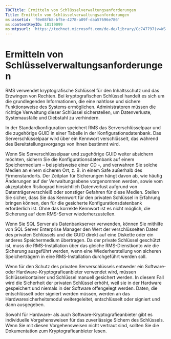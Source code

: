 ```yaml
---
TOCTitle: Ermitteln von Schlüsselverwaltungsanforderungen
Title: Ermitteln von Schlüsselverwaltungsanforderungen
ms:assetid: 'f0e08fb8-bf5e-4278-a09f-daa57696e786'
ms:contentKeyID: 18119099
ms:mtpsurl: 'https://technet.microsoft.com/de-de/library/Cc747797(v=WS.10)'
---
```


Ermitteln von Schlüsselverwaltungsanforderungen
===============================================

RMS verwendet kryptografische Schlüssel für den Inhaltsschutz und das Erzwingen von Rechten. Bei kryptografischen Schlüssel handelt es sich um die grundlegenden Informationen, die eine nahtlose und sichere Funktionsweise des Systems ermöglichen. Administratoren müssen die richtige Verwaltung dieser Schlüssel sicherstellen, um Datenverluste, Systemausfälle und Diebstahl zu verhindern.

In der Standardkonfiguration speichert RMS das Serverschlüsselpaar und die zugehörige GUID in einer Tabelle in der Konfigurationsdatenbank. Das Serverschlüsselpaar wird über ein Kennwort verschlüsselt, das während des Bereitstellungsvorgangs von Ihnen bestimmt wird.

Wenn Sie Serverschlüsselpaar und zugehörige GUID weiter absichern möchten, sichern Sie die Konfigurationsdatenbank auf einem Speichermedium – beispielsweise einer CD –, und verwahren Sie solche Medien an einem sicheren Ort, z. B. in einem Safe außerhalb des Firmenstandorts. Der Zeitplan für Sicherungen hängt davon ab, wie häufig Änderungen auf der Verwaltungsebene vorgenommen werden, sowie vom akzeptablen Risikograd hinsichtlich Datenverlust aufgrund von Datenträgerverschleiß oder sonstiger Gefahren für diese Medien. Stellen Sie sicher, dass Sie das Kennwort für den privaten Schlüssel in Erfahrung bringen können, den für die gesicherte Konfigurationsdatenbank erforderlich ist. Ohne das korrekte Kennwort ist es nicht möglich, die Sicherung auf dem RMS-Server wiederherzustellen.

Wenn Sie SQL Server als Datenbankserver verwenden, können Sie mithilfe von SQL Server Enterprise Manager den Wert der verschlüsselten Daten des privaten Schlüssels und die GUID direkt auf eine Diskette oder ein anderes Speichermedium übertragen. Da der private Schlüssel geschützt ist, muss die RMS-Installation über das gleiche RMS-Dienstkonto wie die Sicherung ausgeführt werden, wenn eine Wiederherstellung von sicheren Speicherträgern in eine RMS-Installation durchgeführt werden soll.

Wenn für den Schutz des privaten Serverschlüssels entweder ein Software- oder Hardware-Kryptografieanbieter verwendet wird, müssen Schlüsselcontainer und Schlüssel manuell gesichert werden. In diesem Fall wird die Sicherheit der privaten Schlüssel erhöht, weil sie in der Hardware gespeichert und niemals in der Software offengelegt werden. Daten, die entschlüsselt oder signiert werden müssen, werden an das Hardwaresicherheitsmodul weitergeleitet, entschlüsselt oder signiert und dann ausgegeben.

Sowohl für Hardware- als auch Software-Kryptografieanbieter gibt es individuelle Vorgehensweisen für das zuverlässige Sichern des Schlüssels. Wenn Sie mit diesen Vorgehensweisen nicht vertraut sind, sollten Sie die Dokumentation zum Kryptografieanbieter lesen.
